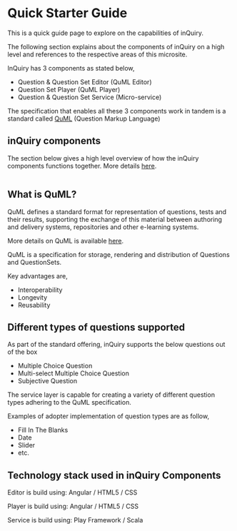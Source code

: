 # Quick Starter Guide

This is a quick guide page to explore on the capabilities of inQuiry.&#x20;

The following section explains about the components of inQuiry on a high level and references to the respective areas of this microsite.

InQuiry has 3 components as stated below,

* Question & Question Set Editor (QuML Editor)
* Question Set Player (QuML Player)
* Question & Question Set Service (Micro-service)

The specification that enables all these 3 components work in tandem is a standard called [QuML](https://quml.sunbird.org/) (Question Markup Language)

## inQuiry components

The section below gives a high level overview of how the inQuiry components functions together. More details [here](../technical-architecture.md).

<figure><img src="https://files.gitbook.com/v0/b/gitbook-x-prod.appspot.com/o/spaces%2FWu4HIWGkb7dD4y0Kup4W%2Fuploads%2Fmdne7aEl7RvHwjM0j9tO%2Finquiry.png?alt=media&#x26;token=21a8b19d-2552-4458-9199-5dfa7df2783e" alt=""><figcaption></figcaption></figure>

## What is QuML?

QuML defines a standard format for representation of questions, tests and their results, supporting the exchange of this material between authoring and delivery systems, repositories and other e-learning systems.

More details on QuML is available [here](https://quml.sunbird.org/).

QuML is a specification for storage, rendering and distribution of Questions and QuestionSets.

Key advantages are,

* Interoperability
* Longevity
* Reusability

## Different types of questions supported

As part of the standard offering, inQuiry supports the below questions out of the box

* Multiple Choice Question
* Multi-select Multiple Choice Question
* Subjective Question

The service layer is capable for creating a variety of different question types adhering to the QuML specification.&#x20;

Examples of adopter implementation of question types are as follow,

* Fill In The Blanks
* Date
* Slider
* etc.

## Technology stack used in inQuiry Components

Editor is build using: Angular / HTML5 / CSS

Player is build using: Angular / HTML5 / CSS

Service is build using: Play Framework / Scala
